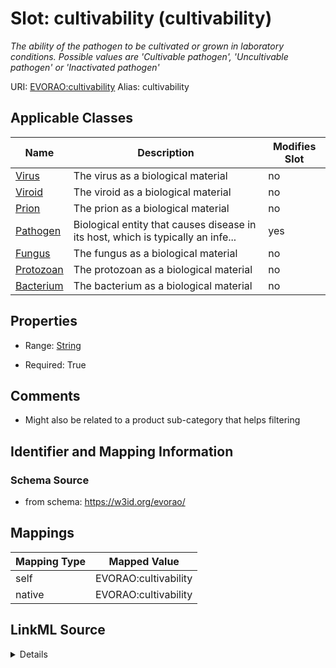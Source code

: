 

# Slot: cultivability (cultivability) 


_The ability of the pathogen to be cultivated or grown in laboratory conditions. Possible values are  'Cultivable pathogen', 'Uncultivable pathogen' or 'Inactivated pathogen'_





URI: [EVORAO:cultivability](https://w3id.org/evorao/cultivability)
Alias: cultivability

<!-- no inheritance hierarchy -->





## Applicable Classes

| Name | Description | Modifies Slot |
| --- | --- | --- |
| [Virus](Virus.md) | The virus as a biological material |  no  |
| [Viroid](Viroid.md) | The viroid as a biological material |  no  |
| [Prion](Prion.md) | The prion as a biological material |  no  |
| [Pathogen](Pathogen.md) | Biological entity that causes disease in its host, which is typically an infe... |  yes  |
| [Fungus](Fungus.md) | The fungus as a biological material |  no  |
| [Protozoan](Protozoan.md) | The protozoan as a biological material |  no  |
| [Bacterium](Bacterium.md) | The bacterium as a biological material |  no  |







## Properties

* Range: [String](String.md)

* Required: True





## Comments

* Might also be related to a product sub-category that helps filtering

## Identifier and Mapping Information







### Schema Source


* from schema: https://w3id.org/evorao/




## Mappings

| Mapping Type | Mapped Value |
| ---  | ---  |
| self | EVORAO:cultivability |
| native | EVORAO:cultivability |




## LinkML Source

<details>
```yaml
name: cultivability
description: The ability of the pathogen to be cultivated or grown in laboratory conditions.
  Possible values are  'Cultivable pathogen', 'Uncultivable pathogen' or 'Inactivated
  pathogen'
title: cultivability
comments:
- Might also be related to a product sub-category that helps filtering
from_schema: https://w3id.org/evorao/
rank: 1000
ifabsent: string(Cultivable)
alias: cultivability
domain_of:
- Pathogen
range: string
required: true
multivalued: false
equals_string_in:
- Cultivable
- Uncultivable
- Inactivated

```
</details>